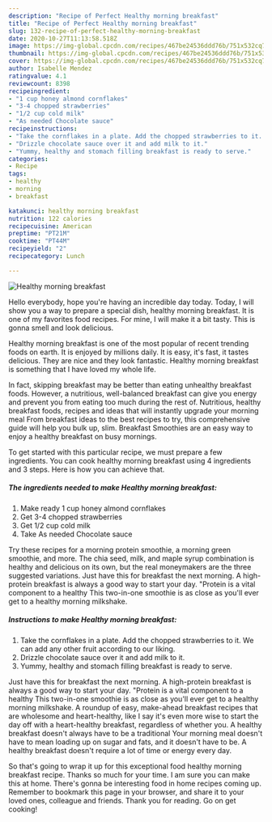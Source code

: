 ```yaml
---
description: "Recipe of Perfect Healthy morning breakfast"
title: "Recipe of Perfect Healthy morning breakfast"
slug: 132-recipe-of-perfect-healthy-morning-breakfast
date: 2020-10-27T11:13:58.518Z
image: https://img-global.cpcdn.com/recipes/467be24536ddd76b/751x532cq70/healthy-morning-breakfast-recipe-main-photo.jpg
thumbnail: https://img-global.cpcdn.com/recipes/467be24536ddd76b/751x532cq70/healthy-morning-breakfast-recipe-main-photo.jpg
cover: https://img-global.cpcdn.com/recipes/467be24536ddd76b/751x532cq70/healthy-morning-breakfast-recipe-main-photo.jpg
author: Isabelle Mendez
ratingvalue: 4.1
reviewcount: 8398
recipeingredient:
- "1 cup honey almond cornflakes"
- "3-4 chopped strawberries"
- "1/2 cup cold milk"
- "As needed Chocolate sauce"
recipeinstructions:
- "Take the cornflakes in a plate. Add the chopped strawberries to it. We can add any other fruit according to our liking."
- "Drizzle chocolate sauce over it and add milk to it."
- "Yummy, healthy and stomach filling breakfast is ready to serve."
categories:
- Recipe
tags:
- healthy
- morning
- breakfast

katakunci: healthy morning breakfast 
nutrition: 122 calories
recipecuisine: American
preptime: "PT21M"
cooktime: "PT44M"
recipeyield: "2"
recipecategory: Lunch

---
```



![Healthy morning breakfast](https://img-global.cpcdn.com/recipes/467be24536ddd76b/751x532cq70/healthy-morning-breakfast-recipe-main-photo.jpg)

Hello everybody, hope you're having an incredible day today. Today, I will show you a way to prepare a special dish, healthy morning breakfast. It is one of my favorites food recipes. For mine, I will make it a bit tasty. This is gonna smell and look delicious.

Healthy morning breakfast is one of the most popular of recent trending foods on earth. It is enjoyed by millions daily. It is easy, it's fast, it tastes delicious. They are nice and they look fantastic. Healthy morning breakfast is something that I have loved my whole life.

In fact, skipping breakfast may be better than eating unhealthy breakfast foods. However, a nutritious, well-balanced breakfast can give you energy and prevent you from eating too much during the rest of. Nutritious, healthy breakfast foods, recipes and ideas that will instantly upgrade your morning meal From breakfast ideas to the best recipes to try, this comprehensive guide will help you bulk up, slim. Breakfast Smoothies are an easy way to enjoy a healthy breakfast on busy mornings.


To get started with this particular recipe, we must prepare a few ingredients. You can cook healthy morning breakfast using 4 ingredients and 3 steps. Here is how you can achieve that.

<!--inarticleads1-->

##### The ingredients needed to make Healthy morning breakfast:

1. Make ready 1 cup honey almond cornflakes
1. Get 3-4 chopped strawberries
1. Get 1/2 cup cold milk
1. Take As needed Chocolate sauce


Try these recipes for a morning protein smoothie, a morning green smoothie, and more. The chia seed, milk, and maple syrup combination is healthy and delicious on its own, but the real moneymakers are the three suggested variations. Just have this for breakfast the next morning. A high-protein breakfast is always a good way to start your day. &#34;Protein is a vital component to a healthy This two-in-one smoothie is as close as you&#39;ll ever get to a healthy morning milkshake. 

<!--inarticleads2-->

##### Instructions to make Healthy morning breakfast:

1. Take the cornflakes in a plate. Add the chopped strawberries to it. We can add any other fruit according to our liking.
1. Drizzle chocolate sauce over it and add milk to it.
1. Yummy, healthy and stomach filling breakfast is ready to serve.


Just have this for breakfast the next morning. A high-protein breakfast is always a good way to start your day. &#34;Protein is a vital component to a healthy This two-in-one smoothie is as close as you&#39;ll ever get to a healthy morning milkshake. A roundup of easy, make-ahead breakfast recipes that are wholesome and heart-healthy, like I say it&#39;s even more wise to start the day off with a heart-healthy breakfast, regardless of whether you. A healthy breakfast doesn&#39;t always have to be a traditional Your morning meal doesn&#39;t have to mean loading up on sugar and fats, and it doesn&#39;t have to be. A healthy breakfast doesn&#39;t require a lot of time or energy every day. 

So that's going to wrap it up for this exceptional food healthy morning breakfast recipe. Thanks so much for your time. I am sure you can make this at home. There's gonna be interesting food in home recipes coming up. Remember to bookmark this page in your browser, and share it to your loved ones, colleague and friends. Thank you for reading. Go on get cooking!
